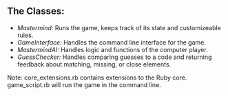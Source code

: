 ## The Classes:

- *Mastermind:* Runs the game, keeps track of its state and customizeable rules.
- *GameInterface:* Handles the command line interface for the game.
- *MastermindAI:* Handles logic and functions of the computer player.
- *GuessChecker:* Handles comparing guesses to a code and returning feedback about matching, missing, or close elements.

Note: core_extensions.rb contains extensions to the Ruby core. game_script.rb will run the game in the command line.